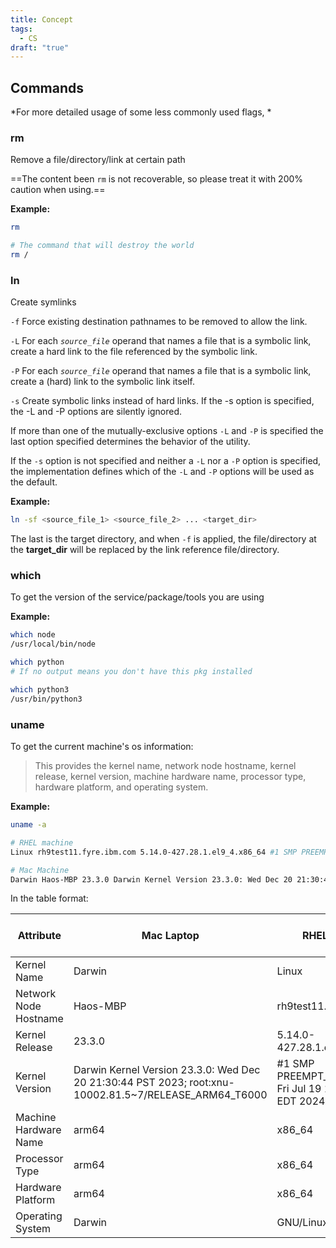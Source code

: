 ```yaml
---
title: Concept
tags:
  - CS
draft: "true"
---
```


## 



## Commands
*For more detailed usage of some less commonly used flags, *

### rm
Remove a file/directory/link at certain path

==The content been `rm` is not recoverable, so please treat it with 200% caution when using.==

**Example:**
```bash
rm 

# The command that will destroy the world
rm /
```



### ln
Create symlinks 

`-f` Force existing destination pathnames to be removed to allow the link.

`-L` For each _`source_file`_ operand that names a file that is a symbolic link, create a hard link to the file referenced by the symbolic link.

`-P` For each _`source_file`_ operand that names a file that is a symbolic link, create a (hard) link to the symbolic link itself.

`-s` Create symbolic links instead of hard links. If the -s option is specified, the -L and -P options are silently ignored.

If more than one of the mutually-exclusive options `-L` and `-P` is specified the last option specified determines the behavior of the utility.

If the `-s` option is not specified and neither a `-L` nor a `-P` option is specified, the implementation defines which of the `-L` and `-P` options will be used as the default.

**Example:**
```bash
ln -sf <source_file_1> <source_file_2> ... <target_dir>
```
The last is the target directory, and when `-f` is applied, the file/directory at the **target_dir** will be replaced by the link reference file/directory.

### which
To get the version of the service/package/tools you are using

**Example:**
```bash
which node
/usr/local/bin/node

which python
# If no output means you don't have this pkg installed

which python3
/usr/bin/python3
```

### uname
To get the current machine's os information:
> This provides the kernel name, network node hostname, kernel release, kernel version, machine hardware name, processor type, hardware platform, and operating system.

**Example:**
```bash
uname -a

# RHEL machine
Linux rh9test11.fyre.ibm.com 5.14.0-427.28.1.el9_4.x86_64 #1 SMP PREEMPT_DYNAMIC Fri Jul 19 14:40:47 EDT 2024 x86_64 x86_64 x86_64 GNU/Linux

# Mac Machine
Darwin Haos-MBP 23.3.0 Darwin Kernel Version 23.3.0: Wed Dec 20 21:30:44 PST 2023; root:xnu-10002.81.5~7/RELEASE_ARM64_T6000 arm64
```

In the table format:

| **Attribute**         | **Mac Laptop**                                                                                        | **RHEL Server**                                     | **Power Linux Machine** |
| --------------------- | ----------------------------------------------------------------------------------------------------- | --------------------------------------------------- | ----------------------- |
| Kernel Name           | Darwin                                                                                                | Linux                                               |                         |
| Network Node Hostname | Haos-MBP                                                                                              | rh9test11.fyre.com                                  |                         |
| Kernel Release        | 23.3.0                                                                                                | 5.14.0-427.28.1.el9_4.x86_64                        |                         |
| Kernel Version        | Darwin Kernel Version 23.3.0: Wed Dec 20 21:30:44 PST 2023; root:xnu-10002.81.5~7/RELEASE_ARM64_T6000 | #1 SMP PREEMPT_DYNAMIC Fri Jul 19 14:40:47 EDT 2024 |                         |
| Machine Hardware Name | arm64                                                                                                 | x86_64                                              |                         |
| Processor Type        | arm64                                                                                                 | x86_64                                              |                         |
| Hardware Platform     | arm64                                                                                                 | x86_64                                              |                         |
| Operating System      | Darwin                                                                                                | GNU/Linux                                           |                         |

